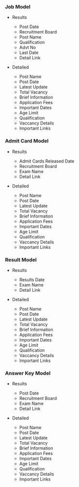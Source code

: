 ### Job Model ###
* Results 
	* Post Date
	* Recruitment Board
	* Post Name
	* Qualification
	* Advt No
	* Last Date
	* Detail Link

* Detailed
	* Post Name
	* Post Date
	* Latest Update
	* Total Vacancy
	* Brief Information
	* Application Fees
	* Important Dates
	* Age Limit
	* Qualification
	* Vaccancy Details
	* Important Links

### Admit Card Model ###
* Results
	* Admit Cards Released Date
	* Recruitment Board
	* Exam Name
	* Detail Link

* Detailed
	* Post Name
	* Post Date
	* Latest Update
	* Total Vacancy
	* Brief Information
	* Application Fees
	* Important Dates
	* Age Limit
	* Qualification
	* Vaccancy Details
	* Important Links

### Result Model ###
* Results
	* Results Date
	* Exam Name
	* Detail Link

* Detailed
	* Post Name
	* Post Date
	* Latest Update
	* Total Vacancy
	* Brief Information
	* Application Fees
	* Important Dates
	* Age Limit
	* Qualification
	* Vaccancy Details
	* Important Links

### Answer Key Model ###
* Results
	* Post Date
	* Recruitment Board	
	* Exam Name	
	* Detail Link

* Detailed
	* Post Name
	* Post Date
	* Latest Update
	* Total Vacancy
	* Brief Information
	* Application Fees
	* Important Dates
	* Age Limit
	* Qualification
	* Vaccancy Details
	* Important Links